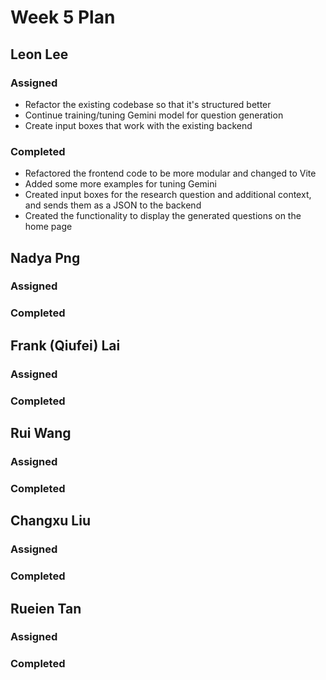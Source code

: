 # Week 5 Plan

## Leon Lee

### Assigned
- Refactor the existing codebase so that it's structured better
- Continue training/tuning Gemini model for question generation
- Create input boxes that work with the existing backend

### Completed
- Refactored the frontend code to be more modular and changed to Vite
- Added some more examples for tuning Gemini
- Created input boxes for the research question and additional context, and sends them as a JSON to the backend
- Created the functionality to display the generated questions on the home page

## Nadya Png

### Assigned

### Completed

## Frank (Qiufei) Lai

### Assigned

### Completed

## Rui Wang

### Assigned

### Completed

## Changxu Liu

### Assigned

### Completed

## Rueien Tan

### Assigned

### Completed
